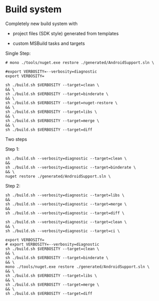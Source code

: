# Build system

Completely new build system with

*   project files (SDK style) generated from templates

*   custom MSBuild tasks and targets

Single Step:

```
# mono ./tools/nuget.exe restore ./generated/AndroidSupport.sln \

#export VERBOSITY=--verbosity=diagnostic
export VERBOSITY=

sh ./build.sh $VERBOSITY --target=clean \
&& \
sh ./build.sh $VERBOSITY --target=binderate \
&& \
sh ./build.sh $VERBOSITY --target=nuget-restore \
&& \
sh ./build.sh $VERBOSITY --target=libs \
&& \
sh ./build.sh $VERBOSITY --target=merge \
&& \
sh ./build.sh $VERBOSITY --target=diff 
```

Two steps

Step 1:

```
sh ./build.sh --verbosity=diagnostic --target=clean \
&&
sh ./build.sh --verbosity=diagnostic --target=binderate \
&& \
nuget restore ./generated/AndroidSupport.sln \
```

Step 2:

```
sh ./build.sh --verbosity=diagnostic --target=libs \
&&
sh ./build.sh --verbosity=diagnostic --target=merge \
&&
sh ./build.sh --verbosity=diagnostic --target=diff \
```


```
sh ./build.sh --verbosity=diagnostic --target=clean \
&& \
sh ./build.sh --verbosity=diagnostic --target=ci \
```



```
export VERBOSITY=
# export VERBOSITY=--verbosity=diagnostic
sh ./build.sh $VERBOSITY --target=clean \
&& \
sh ./build.sh $VERBOSITY --target=binderate \
&& \
mono ./tools/nuget.exe restore ./generated/AndroidSupport.sln \
&& \
sh ./build.sh $VERBOSITY --target=libs \
&& \
sh ./build.sh $VERBOSITY --target=merge \
&& \
sh ./build.sh $VERBOSITY --target=diff 
```